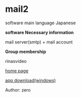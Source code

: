 # mail2

software main language Japanese 

**software Necessary information** 

mail server(smtp) + mail account

**Group membership** 

rinasvideo 

[home page](https://rinasvideo.web.fc2.com/)

[app download(windows)](mail2.exe)

Author: zero
